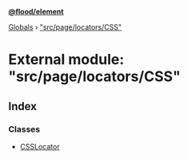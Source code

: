 **[@flood/element](../README.md)**

[Globals](../globals.md) › ["src/page/locators/CSS"](_src_page_locators_css_.md)

# External module: "src/page/locators/CSS"

## Index

### Classes

* [CSSLocator](../classes/_src_page_locators_css_.csslocator.md)